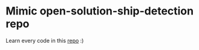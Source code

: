 # Mimic open-solution-ship-detection repo
Learn every code in this [repo](https://github.com/neptune-ml/open-solution-ship-detection) :)
